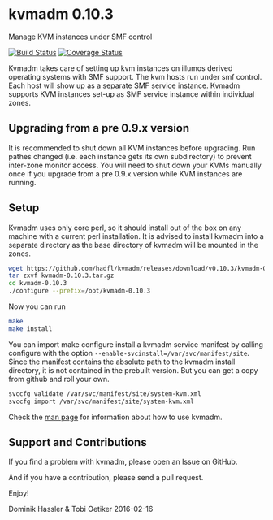 kvmadm 0.10.3
============
Manage KVM instances under SMF control

[![Build Status](https://travis-ci.org/hadfl/kvmadm.svg?branch=master)](https://travis-ci.org/hadfl/kvmadm)
[![Coverage Status](https://img.shields.io/coveralls/hadfl/kvmadm.svg)](https://coveralls.io/r/hadfl/kvmadm?branch=master)

Kvmadm takes care of setting up kvm instances on illumos derived operating
systems with SMF support.  The kvm hosts run under smf control.  Each host
will show up as a separate SMF service instance. Kvmadm supports KVM instances
set-up as SMF service instance within individual zones.

Upgrading from a pre 0.9.x version
----------------------------------

It is recommended to shut down all KVM instances before upgrading. Run pathes changed (i.e. each
instance gets its own subdirectory) to prevent inter-zone monitor access. 
You will need to shut down your KVMs manually once if you upgrade from a pre 0.9.x version while KVM instances are running.

Setup
-----

Kvmadm uses only core perl, so it should install out of the box on any machine with a current perl installation.
It is advised to install kvmadm into a separate directory as the base directory of kvmadm will be mounted in the zones.

```sh
wget https://github.com/hadfl/kvmadm/releases/download/v0.10.3/kvmadm-0.10.3.tar.gz
tar zxvf kvmadm-0.10.3.tar.gz
cd kvmadm-0.10.3
./configure --prefix=/opt/kvmadm-0.10.3 
```

Now you can run

```sh
make
make install
```

You can import make configure install a kvmadm
service manifest by calling configure with the option
```--enable-svcinstall=/var/svc/manifest/site```. Since the manifest
contains the absolute path to the kvmadm install directory, it is not
contained in the prebuilt version. But you can get a copy from github and
roll your own.

```sh
svccfg validate /var/svc/manifest/site/system-kvm.xml
svccfg import /var/svc/manifest/site/system-kvm.xml
```

Check the [man page](doc/kvmadm.pod) for information about how to use kvmadm.

Support and Contributions
-------------------------
If you find a problem with kvmadm, please open an Issue on GitHub.

And if you have a contribution, please send a pull request.

Enjoy!

Dominik Hassler & Tobi Oetiker
2016-02-16
